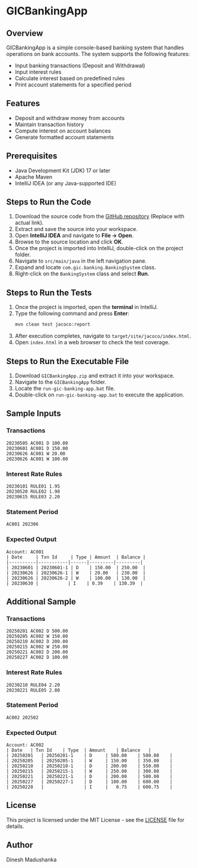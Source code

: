 # GICBankingApp

## Overview
GICBankingApp is a simple console-based banking system that handles operations on bank accounts. The system supports the following features:
- Input banking transactions (Deposit and Withdrawal)
- Input interest rules
- Calculate interest based on predefined rules
- Print account statements for a specified period

## Features
- Deposit and withdraw money from accounts
- Maintain transaction history
- Compute interest on account balances
- Generate formatted account statements

## Prerequisites
- Java Development Kit (JDK) 17 or later
- Apache Maven
- IntelliJ IDEA (or any Java-supported IDE)

## Steps to Run the Code
1. Download the source code from the [GitHub repository](#) (Replace with actual link).
2. Extract and save the source into your workspace.
3. Open **IntelliJ IDEA** and navigate to **File -> Open**.
4. Browse to the source location and click **OK**.
5. Once the project is imported into IntelliJ, double-click on the project folder.
6. Navigate to `src/main/java` in the left navigation pane.
7. Expand and locate `com.gic.banking.BankingSystem` class.
8. Right-click on the `BankingSystem` class and select **Run**.

## Steps to Run the Tests
1. Once the project is imported, open the **terminal** in IntelliJ.
2. Type the following command and press **Enter**:
   ```sh
   mvn clean test jacoco:report
   ```
3. After execution completes, navigate to `target/site/jacoco/index.html`.
4. Open `index.html` in a web browser to check the test coverage.

## Steps to Run the Executable File
1. Download `GICBankingApp.zip` and extract it into your workspace.
2. Navigate to the `GICBankingApp` folder.
3. Locate the `run-gic-banking-app.bat` file.
4. Double-click on `run-gic-banking-app.bat` to execute the application.

## Sample Inputs

### Transactions
```
20230505 AC001 D 100.00
20230601 AC001 D 150.00
20230626 AC001 W 20.00
20230626 AC001 W 100.00
```

### Interest Rate Rules
```
20230101 RULE01 1.95
20230520 RULE02 1.90
20230615 RULE03 2.20
```

### Statement Period
```
AC001 202306
```

### Expected Output
```
Account: AC001
| Date     | Txn Id     | Type | Amount  | Balance |
|----------|-----------|------|---------|---------|
| 20230601 | 20230601-1 | D    | 150.00  | 250.00  |
| 20230626 | 20230626-1 | W    | 20.00   | 230.00  |
| 20230626 | 20230626-2 | W    | 100.00  | 130.00  |
| 20230630 |           | I    | 0.39    | 130.39  |
```

## Additional Sample

### Transactions
```
20250201 AC002 D 500.00
20250205 AC002 W 150.00
20250210 AC002 D 200.00
20250215 AC002 W 250.00
20250221 AC002 D 200.00
20250227 AC002 D 100.00
```

### Interest Rate Rules
```
20230210 RULE04 2.20
20230221 RULE05 2.80
```

### Statement Period
```
AC002 202502
```

### Expected Output
```
Account: AC002
| Date	 | Txn Id	 | Type	 | Amount	 | Balance	 |
| 20250201	 | 20250201-1	 | D	 | 500.00	 | 500.00	 |
| 20250205	 | 20250205-1	 | W	 | 150.00	 | 350.00	 |
| 20250210	 | 20250210-1	 | D	 | 200.00	 | 550.00	 |
| 20250215	 | 20250215-1	 | W	 | 250.00	 | 300.00	 |
| 20250221	 | 20250221-1	 | D	 | 200.00	 | 500.00	 |
| 20250227	 | 20250227-1	 | D	 | 100.00	 | 600.00	 |
| 20250228	 | 				 | I	 |   0.75	 | 600.75	 |
```

## License
This project is licensed under the MIT License - see the [LICENSE](LICENSE) file for details.

## Author
Dinesh Madushanka
